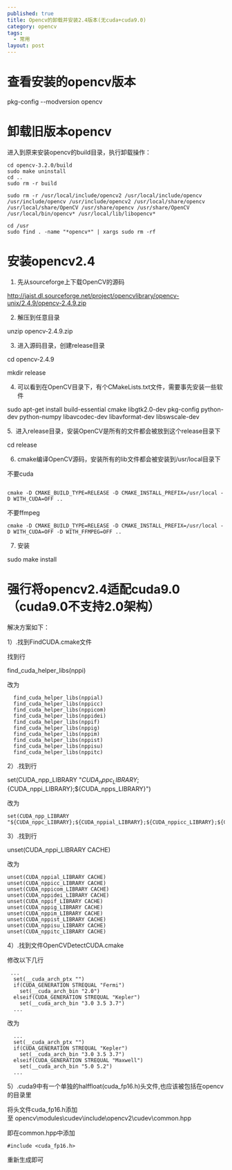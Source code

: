 ```yaml
---
published: true
title: Opencv的卸载并安装2.4版本(无cuda+cuda9.0)
category: opencv
tags: 
  - 常用
layout: post
---
```




# 查看安装的opencv版本

pkg-config --modversion opencv

# 卸载旧版本opencv

进入到原来安装opencv的build目录，执行卸载操作：

```
cd opencv-3.2.0/build
sudo make uninstall
cd ..
sudo rm -r build
 
sudo rm -r /usr/local/include/opencv2 /usr/local/include/opencv /usr/include/opencv /usr/include/opencv2 /usr/local/share/opencv /usr/local/share/OpenCV /usr/share/opencv /usr/share/OpenCV /usr/local/bin/opencv* /usr/local/lib/libopencv*
 
cd /usr
sudo find . -name "*opencv*" | xargs sudo rm -rf
```


# 安装opencv2.4

1. 先从sourceforge上下载OpenCV的源码



http://jaist.dl.sourceforge.net/project/opencvlibrary/opencv-unix/2.4.9/opencv-2.4.9.zip


2. 解压到任意目录



unzip opencv-2.4.9.zip



3. 进入源码目录，创建release目录



cd opencv-2.4.9

mkdir release  



4. 可以看到在OpenCV目录下，有个CMakeLists.txt文件，需要事先安装一些软件



sudo apt-get install build-essential cmake libgtk2.0-dev pkg-config python-dev python-numpy libavcodec-dev libavformat-dev libswscale-dev  


5.  进入release目录，安装OpenCV是所有的文件都会被放到这个release目录下



cd release  



6. cmake编译OpenCV源码，安装所有的lib文件都会被安装到/usr/local目录下

不要cuda

```

cmake -D CMAKE_BUILD_TYPE=RELEASE -D CMAKE_INSTALL_PREFIX=/usr/local -D WITH_CUDA=OFF ..
```

不要ffmpeg

```
cmake -D CMAKE_BUILD_TYPE=RELEASE -D CMAKE_INSTALL_PREFIX=/usr/local -D WITH_CUDA=OFF -D WITH_FFMPEG=OFF ..
```

7. 安装


sudo make install  


# 强行将opencv2.4适配cuda9.0（cuda9.0不支持2.0架构）

解决方案如下：

1）.找到FindCUDA.cmake文件

找到行

find_cuda_helper_libs(nppi)

改为

```
  find_cuda_helper_libs(nppial)
  find_cuda_helper_libs(nppicc)
  find_cuda_helper_libs(nppicom)
  find_cuda_helper_libs(nppidei)
  find_cuda_helper_libs(nppif)
  find_cuda_helper_libs(nppig)
  find_cuda_helper_libs(nppim)
  find_cuda_helper_libs(nppist)
  find_cuda_helper_libs(nppisu)
  find_cuda_helper_libs(nppitc)
```

2）.找到行

set(CUDA_npp_LIBRARY "${CUDA_nppc_LIBRARY};${CUDA_nppi_LIBRARY};${CUDA_npps_LIBRARY}")

改为

```
set(CUDA_npp_LIBRARY "${CUDA_nppc_LIBRARY};${CUDA_nppial_LIBRARY};${CUDA_nppicc_LIBRARY};${CUDA_nppicom_LIBRARY};${CUDA_nppidei_LIBRARY};${CUDA_nppif_LIBRARY};${CUDA_nppig_LIBRARY};${CUDA_nppim_LIBRARY};${CUDA_nppist_LIBRARY};${CUDA_nppisu_LIBRARY};${CUDA_nppitc_LIBRARY};${CUDA_npps_LIBRARY}")
```

3）.找到行

unset(CUDA_nppi_LIBRARY CACHE)

改为

```
unset(CUDA_nppial_LIBRARY CACHE)
unset(CUDA_nppicc_LIBRARY CACHE)
unset(CUDA_nppicom_LIBRARY CACHE)
unset(CUDA_nppidei_LIBRARY CACHE)
unset(CUDA_nppif_LIBRARY CACHE)
unset(CUDA_nppig_LIBRARY CACHE)
unset(CUDA_nppim_LIBRARY CACHE)
unset(CUDA_nppist_LIBRARY CACHE)
unset(CUDA_nppisu_LIBRARY CACHE)
unset(CUDA_nppitc_LIBRARY CACHE)
```

4）.找到文件OpenCVDetectCUDA.cmake

修改以下几行

```
 ...
  set(__cuda_arch_ptx "")
  if(CUDA_GENERATION STREQUAL "Fermi")
    set(__cuda_arch_bin "2.0")
  elseif(CUDA_GENERATION STREQUAL "Kepler")
    set(__cuda_arch_bin "3.0 3.5 3.7")
  ...
```

改为

```
  ...
  set(__cuda_arch_ptx "")
  if(CUDA_GENERATION STREQUAL "Kepler")
    set(__cuda_arch_bin "3.0 3.5 3.7")
  elseif(CUDA_GENERATION STREQUAL "Maxwell")
    set(__cuda_arch_bin "5.0 5.2")
  ...
```


5）.cuda9中有一个单独的halffloat(cuda_fp16.h)头文件,也应该被包括在opencv的目录里

将头文件cuda_fp16.h添加至 opencv\modules\cudev\include\opencv2\cudev\common.hpp

即在common.hpp中添加

```
#include <cuda_fp16.h>
```

重新生成即可

